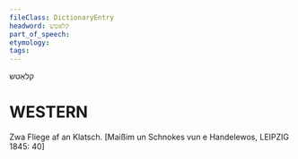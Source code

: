 ```yaml
---
fileClass: DictionaryEntry
headword: קלאַטש
part_of_speech: 
etymology: 
tags: 
---
```

קלאַטש

WESTERN
========

Zwa Fliege af an Klatsch.
[Maißim un Schnokes vun e Handelewos, LEIPZIG 1845: 40]